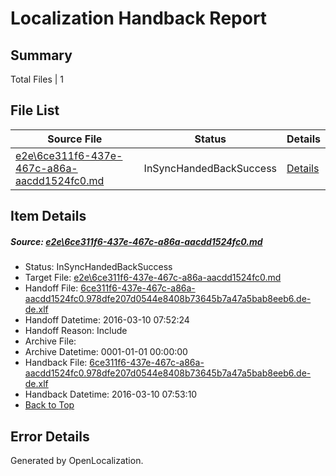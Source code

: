 # <a name='report-top'></a> Localization Handback Report

## Summary
 Total Files | 1

## File List
 Source File | Status | Details 
 ----------- | ------ | ------- 
 [e2e\6ce311f6-437e-467c-a86a-aacdd1524fc0.md](https://github.com/OpenLocalizationTest/oltest/blob/337c29d21fc1f51a37f4d1577de5f16a990582ee/e2e/6ce311f6-437e-467c-a86a-aacdd1524fc0.md) | InSyncHandedBackSuccess | [Details](#a00e1cf207f92d3b023e88b4584880dfeb2da18f2)

## Item Details
##### <a name='a00e1cf207f92d3b023e88b4584880dfeb2da18f2'></a> Source: [e2e\6ce311f6-437e-467c-a86a-aacdd1524fc0.md](https://github.com/OpenLocalizationTest/oltest/blob/337c29d21fc1f51a37f4d1577de5f16a990582ee/e2e/6ce311f6-437e-467c-a86a-aacdd1524fc0.md)
* Status: InSyncHandedBackSuccess
* Target File: [e2e\6ce311f6-437e-467c-a86a-aacdd1524fc0.md](https://github.com/OpenLocalizationTestOrg/oltest.de-de/blob/7505d9c8ca625cbd1d86ed0c8247dc23cf51986f/e2e/6ce311f6-437e-467c-a86a-aacdd1524fc0.md)
* Handoff File: [6ce311f6-437e-467c-a86a-aacdd1524fc0.978dfe207d0544e8408b73645b7a47a5bab8eeb6.de-de.xlf](https://github.com/OpenLocalizationTestOrg/olhandoff/blob/5a33aeadefc01219e5816d258b46079c0dec7566/ol-handoff/OpenLocalizationTestOrg/oltest.de-de/xinjiang/ht/6ce311f6-437e-467c-a86a-aacdd1524fc0.978dfe207d0544e8408b73645b7a47a5bab8eeb6.de-de.xlf)
* Handoff Datetime: 2016-03-10 07:52:24
* Handoff Reason: Include
* Archive File: 
* Archive Datetime: 0001-01-01 00:00:00
* Handback File: [6ce311f6-437e-467c-a86a-aacdd1524fc0.978dfe207d0544e8408b73645b7a47a5bab8eeb6.de-de.xlf](https://github.com/OpenLocalizationTestOrg/olhandback/blob/1343275eeec618b930756ad5414b684bf8f8af94/ol-handback/OpenLocalizationTestOrg/oltest.de-de/xinjiang/ht/6ce311f6-437e-467c-a86a-aacdd1524fc0.978dfe207d0544e8408b73645b7a47a5bab8eeb6.de-de.xlf)
* Handback Datetime: 2016-03-10 07:53:10
* [Back to Top](#report-top)


## Error Details

Generated by OpenLocalization.
